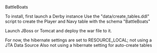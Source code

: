 BattleBoats

To install, first launch a Derby instance
Use the "data/create_tables.ddl" script to create the Player and Navy table with the schema "BattleBoats"

Launch JBoss or Tomcat and deploy the war file to it.

For now, the hibernate settings are set to RESOURCE_LOCAL; not using a JTA Data Source
Also not using a hibernate setting for auto-create tables


